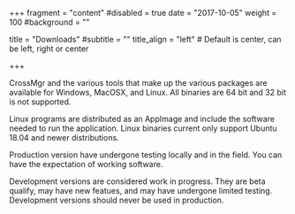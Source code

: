 +++
fragment = "content"
#disabled = true
date = "2017-10-05"
weight = 100
#background = ""

title = "Downloads"
#subtitle = ""
title_align = "left" # Default is center, can be left, right or center

+++

CrossMgr and the various tools that make up the various packages are available for Windows, MacOSX, and Linux. All binaries are 64 bit and 32 bit is not supported.

Linux programs are distributed as an AppImage and include the software needed to run the application. Linux binaries current only support Ubuntu 18.04 and newer distributions.

Production version have undergone testing locally and in the field. You can have the expectation of working software.

Development versions are considered work in progress. They are beta qualify, may have new featues, and may have undergone limited testing. Development versions should never be used in production.

